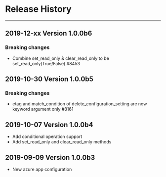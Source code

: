 
# Release History

-------------------

## 2019-12-xx Version 1.0.0b6

### Breaking changes

- Combine set_read_only & clear_read_only to be set_read_only(True/False)   #8453

## 2019-10-30 Version 1.0.0b5

### Breaking changes

- etag and match_condition of delete_configuration_setting are now keyword argument only #8161

## 2019-10-07 Version 1.0.0b4

- Add conditional operation support
- Add set_read_only and clear_read_only methods

## 2019-09-09 Version 1.0.0b3

- New azure app configuration
